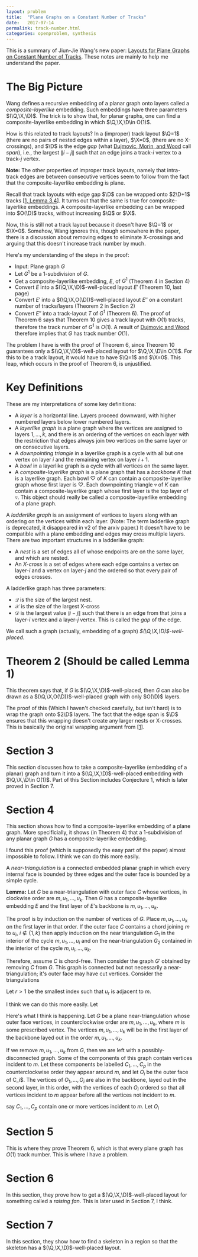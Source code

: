 ```yaml
---
layout: problem
title:  "Plane Graphs on a Constant Number of Tracks"
date:   2017-07-14
permalink: track-number.html
categories: openproblem, synthesis
---
```

$\newcommand{\Q}{\mathcal{Q}}\newcommand{\X}{\mathcal{X}}\newcommand{\D}{\mathcal{D}}$This is a summary of Jiun-Jie Wang's new paper: [Layouts for Plane Graphs on Constant Number of Tracks][wang].  These notes are mainly to help me understand the paper.

# The Big Picture

Wang defines a recursive embedding of a planar graph onto layers called a *composite-layerlike* embedding.  Such embeddings have three parameters $(\Q,\X,\D)$.  The trick is to show that, for planar graphs, one can find a composite-layerlike embedding in which $\Q,\X,\D\in O(1)$.

How is this related to track layouts?  In a (improper) track layout $\Q=1$ (there are no pairs of nested edges within a layer), $\X=0$, (there are no X-crossings), and $\D$ is the edge *gap* (what [Dujmovic, Morin, and Wood][dmw-sicomp] call *span*), i.e., the largest $\|i-j\|$ such that an edge joins a track-$i$ vertex to a track-$j$ vertex.

**Note:** The other properties of improper track layouts, namely that intra-track edges are between consecutive vertices seem to follow from the fact that the composite-layerlike embedding is plane.

Recall that track layouts with edge gap $\D$ can be wrapped onto $2\D+1$ tracks \[[1, Lemma 3.4][dmw-sicomp]\]. It turns out that the same is true for composite-layerlike embeddings.  A composite-layerlike embedding can be wrapped into $O(\D)$ tracks, without increasing $\Q$ or $\X$.

Now, this is still not a track layout because it doesn't have $\Q=1$ or $\X=0$.  Somehow, Wang ignores this, though somewhere in the paper, there is a discussion about removing edges to eliminate X-crossings and arguing that this doesn't increase track number by much.  

Here's my understanding of the steps in the proof:

* Input: Plane graph $G$
* Let $G^1$ be a 1-subdivision of $G$.
* Get a composite-layerlike embedding, $E$, of $G^1$ (Theorem 4 in Section 4)
* Convert $E$ into a $(\Q,\X,\D)$-well-placed layout $E'$ (Theorem 10, last page)
* Convert $E'$ into a $(\Q,\X,O(\D))$-well-placed layout $E''$ on a constant number of tracks/layers (Theorem 2 in Section 2)
* Convert $E''$ into a track-layout $T$ of $G^1$ (Theorem 6). The proof of Theorem 6 says that Theorem 10 gives a track layout with $O(1)$ tracks, therefore the track number of $G^1$ is $O(1)$. A result of [Dujmovic and Wood][dw-dmtcs] therefore implies that $G$ has track number $O(1)$.

The problem I have is with the proof of Theorem 6, since Theorem 10 guarantees only a $(\Q,\X,\D)$-well-placed layout for $\Q,\X,\D\in O(1)$.  For this to be a track layout, it would have to have $\Q=1$ and $\X=0$. This leap, which occurs in the proof of Theorem 6, is unjustified.


# Key Definitions

These are my interpretations of some key definitions:

* A *layer* is a horizontal line.  Layers proceed downward, with higher numbered layers below lower numbered layers.
* A *layerlike graph* is a plane graph where the vertices are assigned to layers $1,\ldots,k$, and there is an ordering of the vertices on each layer with the restriction that edges always join two vertices on the same layer or on consecutive layers.
* A *downpointing triangle* in a layerlike graph is a cycle with all but one vertex on layer $i$ and the remaining vertex on layer $i+1$.
* A *bowl* in a layerlike graph is a cycle with all vertices on the same layer.
* A *composite-layerlike graph* is a plane graph that has a *backbone* $K$ that is a layerlike graph.  Each bowl $\heartsuit$ of $K$ can contain a composite-layerlike graph whose first layer is $\heartsuit$.  Each downpointing triangle $\triangledown$ of $K$ can contain a composite-layerlike graph whose first layer is the top layer of $\triangledown$.
This object should really be called a composite-layerlike embedding of a plane graph.

A *ladderlike graph* is an assignment of vertices to layers along with an ordering on the vertices within each layer. (Note: The term ladderlike graph is deprecated, it disappeared in v2 of the arxiv paper.) It doesn't have to be compatible with a plane embedding and edges may cross multiple layers.  There are two important structures in a ladderlike graph:

* A *nest* is a set of edges all of whose endpoints are on the same layer, and which are nested.
* An *X-cross* is a set of edges where each edge contains a vertex on layer-$i$ and a vertex on layer-$j$ and the ordered so that every pair of edges crosses.

A ladderlike graph has three parameters:

* $\mathcal{Q}$ is the size of the largest nest.
* $\mathcal{X}$ is the size of the largest X-cross
* $\mathcal{D}$ is the largest value $\|i-j\|$ such that there is an edge from that joins a layer-$i$ vertex and a layer-$j$ vertex.  This is called the *gap* of the edge.

We call such a graph (actually, embedding of a graph) *$(\Q,\X,\D)$-well-placed*.

# Theorem 2 (Should be called Lemma 1)

This theorem says that, if $G$ is $(\Q,\X,\D)$-well-placed, then $G$ can also be drawn as a $(\Q,\X,O(\D))$-well-placed graph with only $O(\D)$ layers.

The proof of this (Which I haven't checked carefully, but isn't hard) is to wrap the graph onto $2\D$ layers.  The fact that the edge span is $\D$ ensures that this wrapping doesn't create any larger nests or X-crosses. This is basically the original wrapping argument from \[[1][dmw-sicomp]\].

# Section 3

This section discusses how to take a composite-layerlike (embedding of a planar) graph and turn it into a $(\Q,\X,\D)$-well-placed embedding with $\Q,\X,\D\in O(1)$.  Part of this Section includes Conjecture 1, which is later proved in Section 7.

# Section 4

This section shows how to find a composite-layerlike embedding of a plane graph.  More specificially, it shows (in Theorem 4) that a 1-subdivision of any planar graph $G$ has a composite-layerlike embedding.

I found this proof (which is supposedly the easy part of the paper) almost impossible to follow.  I think we can do this more easily.

A *near-triangulation* is a connected embedded planar graph in which every internal face is bounded by three edges and the outer face is bounded by a simple cycle.

**Lemma:** Let $G$ be a near-triangulation with outer face $C$ whose vertices, in clockwise order are $m,u_1,\ldots,u_k$.  Then $G$ has a composite-layerlike embedding $E$ and the first layer of $E$'s backbone is $m,u_1,\ldots,u_k$.

The proof is by induction on the number of vertices of $G$.  Place $m,u_1,\ldots,u_k$ on the first layer in that order.  If the outer face $C$ contains a chord joining $m$ to $u_i$, $i\not\in\{1,k\}$ then apply induction on the near triangulation $G_1$ in the interior of the cycle $m,u_1,\ldots,u_i$ and on the near-triangulation $G_2$ contained in the interior of the cycle $m,u_i,\ldots,u_k$.

Therefore, assume $C$ is chord-free. Then consider the graph $G'$ obtained by removing $C$ from $G$.  This graph is connected but not necessarily a near-triangulation; it's outer face may have cut vertices.
Consider the triangulations



Let $r>1$ be the smallest index such that $u_r$ is adjacent to $m$.




I think we can do this more easily.  Let



Here's what I think is happening. Let $G$ be a plane near-triangulation whose outer face vertices, in counterclockwise order are $m,u_1,\ldots,u_k$, where $m$ is some prescribed vertex.
The vertices $m,u_1,\ldots,u_k$ will be in the first layer of the backbone layed out in the order $m,u_1,\ldots,u_k$.

If we remove $m,u_1,\ldots,u_k$ from $G$, then we are left with a possibly-disconnected graph. Some of the components of this graph contain vertices incident to $m$.  Let these components be labelled $C_1,\ldots,C_p$ in the counterclockwise order they appear around $m$, and let $O_i$ be the outer face of C_i$.  The vertices of $O_1,\ldots,O_i$ are also in the backbone, layed out in the second layer, in this order, with the vertices of each $O_i$ ordered so that all vertices incident to $m$ appear before all the vertices not incident to $m$.


 say $C_1,\ldots,C_p$ contain one or more vertices incident to $m$.  Let $O_i$




# Section 5

This is where they prove Theorem 6, which is that every plane graph has $O(1)$ track number.  This is where I have a problem.

# Section 6
In this section, they prove how to get a $(\Q,\X,\D)$-well-placed layout for something called a *raising fan*.  This is later used in Section 7, I think.

# Section 7

In this section, they show how to find a skeleton in a region so that the skeleton has a $(\Q,\X,\D)$-well-placed layout.

[wang]: https://arxiv.org/abs/1708.02114
[dmw-sicomp]: http://cglab.ca/~morin/publications/gd/treewidth-sicomp.pdf
[dw-dmtcs]: https://www.emis.de/journals/DMTCS/pdfpapers/dm070111.pdf
